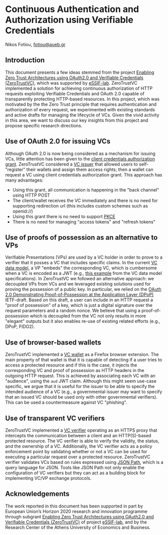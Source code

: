 # Continuous Authentication and Authorization using Verifiable Credentials

Nikos Fotiou, fotiou@aueb.gr

## Introduction
This document presents a few ideas stemmed from the project [Enabling Zero Trust Architectures using OAuth2.0 and Verifiable Credentials (ZeroTrustVC)](https://mm.aueb.gr/projects/zerotrustvc), which was
supported by [eSSIF-lab](https://essif-lab.eu/).
ZeroTrustVC implemented a solution for achieving continuous authorization
of HTTP requests exploiting Verifiable Credentials and OAuth 2.0 capable of
transparently protecting HTTP-based resources. In this project, which was motivated
by the the Zero Trust principle that requires
authentication and authorization of every request, we experimented with existing 
standards and active drafts for managing the lifecycle of VCs. Given the vivid activity
in this area, we want to discuss our key insights from this project and propose 
specific research directions.   

## Use of OAuth 2.0 for issuing VCs
Although OAuth 2.0 is now being considered as a mechanism for issuing VCs, little attention
has been given to the [client credentials authorization grant](https://datatracker.ietf.org/doc/html/rfc6749#section-4.4). 
ZeroTrustVC considered a [VC issuer](https://github.com/mmlab-aueb/vc-issuer) that allowed users
to self-"register" their wallets and assign them access rights; then a wallet can
request a VC using client credentials authorization grant. This approach has many advantages:

* Using this grant, all communication is happening in the "back channel" using HTTP POST
* The client/wallet receives the VC immediately and there is no need for supporting redirection url (this includes custom schemes such as openid://)
* Using this grant there is no need to support [PKCE](https://datatracker.ietf.org/doc/html/rfc7636)
* There is no need for managing "access tokens" and "refresh tokens"

## Use of proofs of possession as an alternative to VPs
Verifiable Presentations (VPs) are used by a VC holder in order to prove to a 
verifier that it posses a VC that includes specific claims. In the current [VC
data model](https://www.w3.org/TR/vc-data-model/#presentations), a VP "embeds" the corresponding VC,
which is cumbersome when a VC is encoded as a JWT (e.g., [this example](https://www.w3.org/TR/vc-data-model/#example-jwt-payload-of-a-jwt-based-verifiable-presentation-non-normative) from the VC data model
specifications). In ZeroTrustVC we followed an alternative approach: we decoupled
VPs from VCs and we leveraged existing solutions used for proving the possession
of a public key. In particular, we relied on the [OAuth 2.0 Demonstrating Proof-of-Possession at the Application Layer (DPoP)](https://datatracker.ietf.org/doc/html/draft-ietf-oauth-dpop) IETF-draft. 
Based on this draft, a user can include in an HTTP request a "proof of possession" of a key, which is
just a digital signature over the request parameters and a random nonce. 
We believe that using a proof-of-possession which is decoupled from the VC not only results in more "elegant" outputs but it also
enables re-use of existing related efforts (e.g., DPoP, FIDO2).

## Use of browser-based wallets
ZeroTrustVC implemented a [VC wallet](https://github.com/mmlab-aueb/vc-wallet) as a Firefox browser extension. The main property of that wallet is
that it is capable of detecting if a user tries to access a protected resource and if this is the case, it injects the corresponding VC
and proof of possession as HTTP headers in the outgoing HTTP request. This is achieved by associating each VC with an "audience", using the
`aud` JWT claim. Although this might seem use-case specific, we argue that it is useful for the issuer to be able to specify the intended
audience of a VC (e.g., a governmental issuer may want to specify that an issued VC should be used only with other governmental verifiers).
This can be used a countermeasure against VC "phishing". 

## Use of transparent VC verifiers
ZeroTrustVC implemented a [VC verifier](https://github.com/mmlab-aueb/py-verifier) operating as an HTTPS proxy that intercepts the communication between a client and an HTTP(S)-based protected resource. 
The VC verifier is able to verify the validity, the status, and the ownership of a VC. Additionally, the VC verifier acts as a policy enforcement point 
by validating whether or not a VC can be used for executing a particular request over a protected resource. ZeroTrustVC verifier
validates VCs based on rules expressed using [JSON Path](https://goessner.net/articles/JsonPath/), which is 
a query language for JSON. Tools like JSON Path not only enable the configuration
of VC verifiers but they can act as a building block for implementing VC/VP exchange protocols. 

## Acknowledgements

The work reported in this document has been supported in part by European Union’s Horizon 2020 research and innovation programme through subgrant [Enabling Zero Trust Architectures using OAuth2.0 and Verifiable Credentials (ZeroTrustVC)](https://mm.aueb.gr/projects/zerotrustvc) of project [eSSIF-lab](https://essif-lab.eu/), and by the Research Center of the Athens University of Economics and Business.